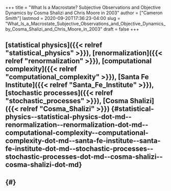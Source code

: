 +++
title = "What Is a Macrostate? Subjective Observations and Objective Dynamics by Cosma Shalizi and Chris Moore in 2003"
author = ["Cameron Smith"]
lastmod = 2020-09-20T17:36:23-04:00
slug = "What_Is_a_Macrostate_Subjective_Observations_and_Objective_Dynamics_by_Cosma_Shalizi_and_Chris_Moore_in_2003"
draft = false
+++

## [statistical physics]({{< relref "statistical_physics" >}}), [renormalization]({{< relref "renormalization" >}}), [computational complexity]({{< relref "computational_complexity" >}}), [Santa Fe Institute]({{< relref "Santa_Fe_Institute" >}}), [stochastic processes]({{< relref "stochastic_processes" >}}), [Cosma Shalizi]({{< relref "Cosma_Shalizi" >}}) {#statistical-physics--statistical-physics-dot-md--renormalization--renormalization-dot-md--computational-complexity--computational-complexity-dot-md--santa-fe-institute--santa-fe-institute-dot-md--stochastic-processes--stochastic-processes-dot-md--cosma-shalizi--cosma-shalizi-dot-md}


##  {#}
